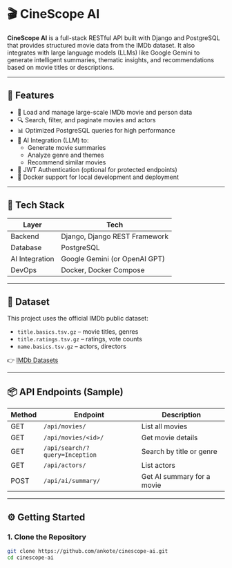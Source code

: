 # 🎬 CineScope AI

**CineScope AI** is a full-stack RESTful API built with Django and PostgreSQL that provides structured movie data from the IMDb dataset. It also integrates with large language models (LLMs) like Google Gemini to generate intelligent summaries, thematic insights, and recommendations based on movie titles or descriptions.

---

## 🚀 Features

- 📁 Load and manage large-scale IMDb movie and person data
- 🔍 Search, filter, and paginate movies and actors
- 📊 Optimized PostgreSQL queries for high performance
- 🤖 AI Integration (LLM) to:
  - Generate movie summaries
  - Analyze genre and themes
  - Recommend similar movies
- 🔐 JWT Authentication (optional for protected endpoints)
- 🐳 Docker support for local development and deployment

---

## 🧠 Tech Stack

| Layer        | Tech                     |
|--------------|--------------------------|
| Backend      | Django, Django REST Framework |
| Database     | PostgreSQL               |
| AI Integration | Google Gemini (or OpenAI GPT) |
| DevOps       | Docker, Docker Compose   |

---

## 📂 Dataset

This project uses the official IMDb public dataset:

- `title.basics.tsv.gz` – movie titles, genres
- `title.ratings.tsv.gz` – ratings, vote counts
- `name.basics.tsv.gz` – actors, directors

👉 [IMDb Datasets](https://datasets.imdbws.com/)

---

## 📦 API Endpoints (Sample)

| Method | Endpoint                    | Description                    |
|--------|-----------------------------|--------------------------------|
| GET    | `/api/movies/`              | List all movies                |
| GET    | `/api/movies/<id>/`         | Get movie details              |
| GET    | `/api/search/?query=Inception` | Search by title or genre     |
| GET    | `/api/actors/`              | List actors                    |
| POST   | `/api/ai/summary/`          | Get AI summary for a movie     |

---

## ⚙️ Getting Started

### 1. Clone the Repository
```bash
git clone https://github.com/ankote/cinescope-ai.git
cd cinescope-ai
